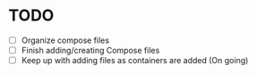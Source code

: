 # TODO

- [ ] Organize compose files
- [ ] Finish adding/creating Compose files
- [ ] Keep up with adding files as containers are added (On going)

